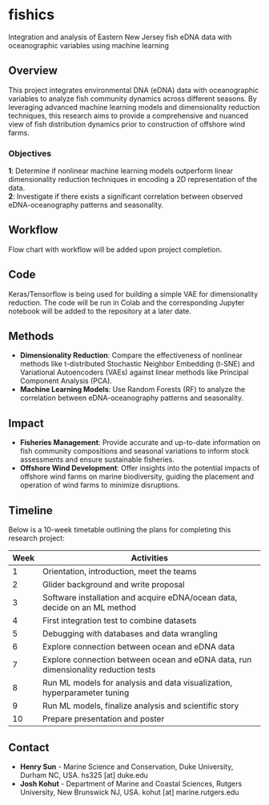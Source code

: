 # fishics
Integration and analysis of Eastern New Jersey fish eDNA data with oceanographic variables using machine learning

## Overview

This project integrates environmental DNA (eDNA) data with oceanographic variables to analyze fish community dynamics across different seasons. By leveraging advanced machine learning models and dimensionality reduction techniques, this research aims to provide a comprehensive and nuanced view of fish distribution dynamics prior to construction of offshore wind farms.

### Objectives

**1**: Determine if nonlinear machine learning models outperform linear dimensionality reduction techniques in encoding a 2D representation of the data.  
**2**: Investigate if there exists a significant correlation between observed eDNA-oceanography patterns and seasonality.

## Workflow

Flow chart with workflow will be added upon project completion.

## Code

Keras/Tensorflow is being used for building a simple VAE for dimensionality reduction. The code will be run in Colab and the corresponding Jupyter notebook will be added to the repository at a later date.

## Methods

- **Dimensionality Reduction**: Compare the effectiveness of nonlinear methods like t-distributed Stochastic Neighbor Embedding (t-SNE) and Variational Autoencoders (VAEs) against linear methods like Principal Component Analysis (PCA).
- **Machine Learning Models**: Use Random Forests (RF) to analyze the correlation between eDNA-oceanography patterns and seasonality.

## Impact

- **Fisheries Management**: Provide accurate and up-to-date information on fish community compositions and seasonal variations to inform stock assessments and ensure sustainable fisheries.
- **Offshore Wind Development**: Offer insights into the potential impacts of offshore wind farms on marine biodiversity, guiding the placement and operation of wind farms to minimize disruptions.

## Timeline

Below is a 10-week timetable outlining the plans for completing this research project:

| Week | Activities |
|------|-------------|
| 1    | Orientation, introduction, meet the teams |
| 2    | Glider background and write proposal |
| 3    | Software installation and acquire eDNA/ocean data, decide on an ML method |
| 4    | First integration test to combine datasets |
| 5    | Debugging with databases and data wrangling |
| 6    | Explore connection between ocean and eDNA data |
| 7    | Explore connection between ocean and eDNA data, run dimensionality reduction tests |
| 8    | Run ML models for analysis and data visualization, hyperparameter tuning |
| 9    | Run ML models, finalize analysis and scientific story |
| 10   | Prepare presentation and poster |

## Contact

- **Henry Sun** - Marine Science and Conservation, Duke University, Durham NC, USA. hs325 [at] duke.edu
- **Josh Kohut** - Department of Marine and Coastal Sciences, Rutgers University, New Brunswick NJ, USA. kohut [at] marine.rutgers.edu
